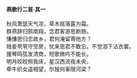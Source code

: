 #### 燕歌行二首·其一

秋风萧瑟天气凉，草木摇落露为霜。  
群燕辞归鹄南翔，念君客游思断肠。  
慊慊思归恋故乡，君何淹留寄他方？  
贱妾茕茕守空房，忧来思君不敢忘，不觉泪下沾衣裳。  
援琴鸣弦发清商，短歌微吟不能长。  
明月皎皎照我床，星汉西流夜未央。  
牵牛织女遥相望，尔独何辜限河梁？
